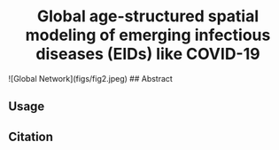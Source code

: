 <div align="center">
  <h1 align="center">Global age-structured spatial modeling of emerging infectious diseases (EIDs) like COVID-19
</h1>
</div>
![Global Network](figs/fig2.jpeg)
## Abstract

## Usage

## Citation
